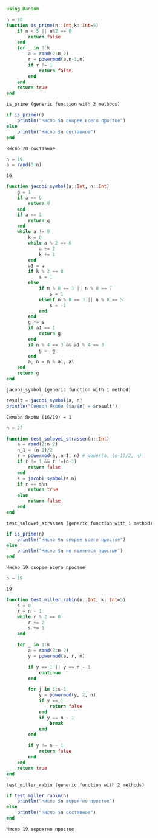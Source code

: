 ```julia
using Random
```


```julia
n = 20
function is_prime(n::Int,k::Int=5)
    if n < 5 || n%2 == 0
        return false
    end
    for _ in 1:k
        a = rand(2:n-2)    
        r = powermod(a,n-1,n)
        if r != 1
            return false
        end
    end
    return true
end
```


    is_prime (generic function with 2 methods)



```julia
if is_prime(n)
    println("Число $n скорее всего простое")
else
    println("Число $n составное")
end
```

    Число 20 составное
    


```julia
n = 19
a = rand(0:n)
```


    16



```julia
function jacobi_symbol(a::Int, n::Int)
    g = 1
    if a == 0
        return 0
    end
    if a == 1
        return g
    end
    while a != 0
        k = 0
        while a % 2 == 0
            a ÷= 2
            k += 1
        end
        a1 = a
        if k % 2 == 0
            s = 1
        else
            if n % 8 == 1 || n % 8 == 7
                s = 1
            elseif n % 8 == 3 || n % 8 == 5
                s = -1
            end
        end
        g *= s
        if a1 == 1
            return g
        end
        if n % 4 == 3 && a1 % 4 == 3
            g = -g
        end
        a, n = n % a1, a1
    end
    return g
end

```


    jacobi_symbol (generic function with 1 method)



```julia
result = jacobi_symbol(a, n)
println("Символ Якоби ($a/$n) = $result")
```

    Символ Якоби (16/19) = 1
    


```julia
n = 27
```


```julia
function test_solovei_strassen(n::Int)
    a = rand(2:n-2)
    n_1 = (n-1)/2
    r = powermod(a, n_1, n) # power(a, (n-1)/2, n)
    if r != 1 && r !=(n-1)
        return false
    end
    s = jacobi_symbol(a,n)
    if r == s%n
        return true
    else
        return false
    end
end
```


    test_solovei_strassen (generic function with 1 method)



```julia
if is_prime(n)
    println("Число $n скорее всего простое")
else
    println("Число $n не является простым")
end
```

    Число 19 скорее всего простое
    


```julia
n = 19
```


    19



```julia
function test_miller_rabin(n::Int, k::Int=5)
    s = 0
    r = n - 1
    while r % 2 == 0
        r ÷= 2
        s += 1
    end

    for _ in 1:k
        a = rand(2:n-2)
        y = powermod(a, r, n)

        if y == 1 || y == n - 1
            continue
        end

        for j in 1:s-1
            y = powermod(y, 2, n)
            if y == 1
                return false
            end
            if y == n - 1
                break
            end
        end

        if y != n - 1
            return false
        end
    end
    return true
end
```


    test_miller_rabin (generic function with 2 methods)



```julia
if test_miller_rabin(n)
    println("Число $n вероятно простое")
else
    println("Число $n составное")
end
```

    Число 19 вероятно простое
    
